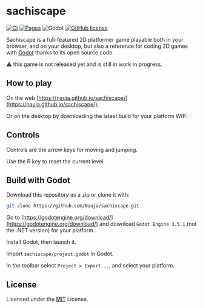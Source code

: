 # sachiscape

[![CI](https://github.com/Nauja/sachiscape/actions/workflows/CI.yml/badge.svg)](https://github.com/Nauja/sachiscape/actions/workflows/CI.yml)
[![Pages](https://github.com/Nauja/sachiscape/actions/workflows/pages/pages-build-deployment/badge.svg)](https://github.com/Nauja/sachiscape/actions/workflows/pages/pages-build-deployment)
![Godot](https://img.shields.io/badge/Godot-3.5.1-blue)
[![GitHub license](https://img.shields.io/badge/license-MIT-blue.svg)](https://raw.githubusercontent.com/Nauja/sachiscape/master/LICENSE)

Sachiscape is a full-featured 2D platformer game playable both in your browser, and on your desktop, but also a reference for coding 2D games with [Godot](https://godotengine.org/) thanks to its open source code.

:warning: this game is not released yet and is still in work in progress.

## How to play

On the web [https://nauja.github.io/sachiscape/](https://nauja.github.io/sachiscape/).

Or on the desktop by downloading the latest build for your platform WIP.

## Controls

Controls are the arrow keys for moving and jumping.

Use the R key to reset the current level.

## Build with Godot

Download this repository as a zip or clone it with:

```bash
git clone https://github.com/Nauja/sachiscape.git
```

Go to [https://godotengine.org/download/](https://godotengine.org/download/) and download `Godot Engine 3.5.1` (not the .NET version) for your platform.

Install Godot, then launch it.

Import `sachiscape/project.godot` in Godot.

In the toolbar select `Project > Export...`, and select your platform.

## License

Licensed under the [MIT](LICENSE) License.
